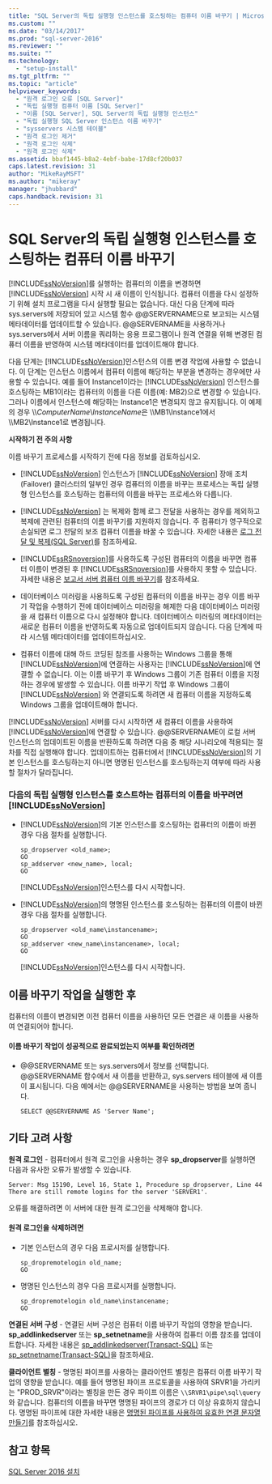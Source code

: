 ```yaml
---
title: "SQL Server의 독립 실행형 인스턴스를 호스팅하는 컴퓨터 이름 바꾸기 | Microsoft Docs"
ms.custom: ""
ms.date: "03/14/2017"
ms.prod: "sql-server-2016"
ms.reviewer: ""
ms.suite: ""
ms.technology: 
  - "setup-install"
ms.tgt_pltfrm: ""
ms.topic: "article"
helpviewer_keywords: 
  - "원격 로그인 오류 [SQL Server]"
  - "독립 실행형 컴퓨터 이름 [SQL Server]"
  - "이름 [SQL Server], SQL Server의 독립 실행형 인스턴스"
  - "독립 실행형 SQL Server 인스턴스 이름 바꾸기"
  - "sysservers 시스템 테이블"
  - "원격 로그인 제거"
  - "원격 로그인 삭제"
  - "원격 로그인 삭제"
ms.assetid: bbaf1445-b8a2-4ebf-babe-17d8cf20b037
caps.latest.revision: 31
author: "MikeRayMSFT"
ms.author: "mikeray"
manager: "jhubbard"
caps.handback.revision: 31
---
```

# SQL Server의 독립 실행형 인스턴스를 호스팅하는 컴퓨터 이름 바꾸기
  [!INCLUDE[ssNoVersion](../../includes/ssnoversion-md.md)]를 실행하는 컴퓨터의 이름을 변경하면 [!INCLUDE[ssNoVersion](../../includes/ssnoversion-md.md)] 시작 시 새 이름이 인식됩니다. 컴퓨터 이름을 다시 설정하기 위해 설치 프로그램을 다시 실행할 필요는 없습니다. 대신 다음 단계에 따라 sys.servers에 저장되어 있고 시스템 함수 @@SERVERNAME으로 보고되는 시스템 메타데이터를 업데이트할 수 있습니다. @@SERVERNAME을 사용하거나 sys.servers에서 서버 이름을 쿼리하는 응용 프로그램이나 원격 연결을 위해 변경된 컴퓨터 이름을 반영하여 시스템 메타데이터를 업데이트해야 합니다.  
  
 다음 단계는 [!INCLUDE[ssNoVersion](../../includes/ssnoversion-md.md)]인스턴스의 이름 변경 작업에 사용할 수 없습니다. 이 단계는 인스턴스 이름에서 컴퓨터 이름에 해당하는 부분을 변경하는 경우에만 사용할 수 있습니다. 예를 들어 Instance1이라는 [!INCLUDE[ssNoVersion](../../includes/ssnoversion-md.md)] 인스턴스를 호스팅하는 MB1이라는 컴퓨터의 이름을 다른 이름(예: MB2)으로 변경할 수 있습니다. 그러나 이름에서 인스턴스에 해당하는 Instance1은 변경되지 않고 유지됩니다. 이 예제의 경우 \\\\*ComputerName*\\*InstanceName*은 \\\MB1\Instance1에서 \\\MB2\Instance1로 변경됩니다.  
  
 **시작하기 전 주의 사항**  
  
 이름 바꾸기 프로세스를 시작하기 전에 다음 정보를 검토하십시오.  
  
-   [!INCLUDE[ssNoVersion](../../includes/ssnoversion-md.md)] 인스턴스가 [!INCLUDE[ssNoVersion](../../includes/ssnoversion-md.md)] 장애 조치(Failover) 클러스터의 일부인 경우 컴퓨터의 이름을 바꾸는 프로세스는 독립 실행형 인스턴스를 호스팅하는 컴퓨터의 이름을 바꾸는 프로세스와 다릅니다.  
  
-   [!INCLUDE[ssNoVersion](../../includes/ssnoversion-md.md)] 는 복제와 함께 로그 전달을 사용하는 경우를 제외하고 복제에 관련된 컴퓨터의 이름 바꾸기를 지원하지 않습니다. 주 컴퓨터가 영구적으로 손실되면 로그 전달의 보조 컴퓨터 이름을 바꿀 수 있습니다. 자세한 내용은 [로그 전달 및 복제&#40;SQL Server&#41;](../../database-engine/log-shipping/log-shipping-and-replication-sql-server.md)를 참조하세요.  
  
-   [!INCLUDE[ssRSnoversion](../../includes/ssrsnoversion-md.md)]를 사용하도록 구성된 컴퓨터의 이름을 바꾸면 컴퓨터 이름이 변경된 후 [!INCLUDE[ssRSnoversion](../../includes/ssrsnoversion-md.md)]를 사용하지 못할 수 있습니다. 자세한 내용은 [보고서 서버 컴퓨터 이름 바꾸기](../../reporting-services/report-server/rename-a-report-server-computer.md)를 참조하세요.  
  
-   데이터베이스 미러링을 사용하도록 구성된 컴퓨터의 이름을 바꾸는 경우 이름 바꾸기 작업을 수행하기 전에 데이터베이스 미러링을 해제한 다음 데이터베이스 미러링을 새 컴퓨터 이름으로 다시 설정해야 합니다. 데이터베이스 미러링의 메타데이터는 새로운 컴퓨터 이름을 반영하도록 자동으로 업데이트되지 않습니다. 다음 단계에 따라 시스템 메타데이터를 업데이트하십시오.  
  
-   컴퓨터 이름에 대해 하드 코딩된 참조를 사용하는 Windows 그룹을 통해 [!INCLUDE[ssNoVersion](../../includes/ssnoversion-md.md)]에 연결하는 사용자는 [!INCLUDE[ssNoVersion](../../includes/ssnoversion-md.md)]에 연결할 수 없습니다. 이는 이름 바꾸기 후 Windows 그룹이 기존 컴퓨터 이름을 지정하는 경우에 발생할 수 있습니다. 이름 바꾸기 작업 후 Windows 그룹이 [!INCLUDE[ssNoVersion](../../includes/ssnoversion-md.md)] 와 연결되도록 하려면 새 컴퓨터 이름을 지정하도록 Windows 그룹을 업데이트해야 합니다.  
  
 [!INCLUDE[ssNoVersion](../../includes/ssnoversion-md.md)] 서버를 다시 시작하면 새 컴퓨터 이름을 사용하여 [!INCLUDE[ssNoVersion](../../includes/ssnoversion-md.md)]에 연결할 수 있습니다. @@SERVERNAME이 로컬 서버 인스턴스의 업데이트된 이름을 반환하도록 하려면 다음 중 해당 시나리오에 적용되는 절차를 직접 실행해야 합니다. 업데이트하는 컴퓨터에서 [!INCLUDE[ssNoVersion](../../includes/ssnoversion-md.md)]의 기본 인스턴스를 호스팅하는지 아니면 명명된 인스턴스를 호스팅하는지 여부에 따라 사용할 절차가 달라집니다.  
  
### 다음의 독립 실행형 인스턴스를 호스트하는 컴퓨터의 이름을 바꾸려면 [!INCLUDE[ssNoVersion](../../includes/ssnoversion-md.md)]  
  
-   [!INCLUDE[ssNoVersion](../../includes/ssnoversion-md.md)]의 기본 인스턴스를 호스팅하는 컴퓨터의 이름이 바뀐 경우 다음 절차를 실행합니다.  
  
    ```  
    sp_dropserver <old_name>;  
    GO  
    sp_addserver <new_name>, local;  
    GO  
    ```  
  
     [!INCLUDE[ssNoVersion](../../includes/ssnoversion-md.md)]인스턴스를 다시 시작합니다.  
  
-   [!INCLUDE[ssNoVersion](../../includes/ssnoversion-md.md)]의 명명된 인스턴스를 호스팅하는 컴퓨터의 이름이 바뀐 경우 다음 절차를 실행합니다.  
  
    ```  
    sp_dropserver <old_name\instancename>;  
    GO  
    sp_addserver <new_name\instancename>, local;  
    GO  
    ```  
  
     [!INCLUDE[ssNoVersion](../../includes/ssnoversion-md.md)]인스턴스를 다시 시작합니다.  
  
## 이름 바꾸기 작업을 실행한 후  
 컴퓨터의 이름이 변경되면 이전 컴퓨터 이름을 사용하던 모든 연결은 새 이름을 사용하여 연결되어야 합니다.  
  
#### 이름 바꾸기 작업이 성공적으로 완료되었는지 여부를 확인하려면  
  
-   @@SERVERNAME 또는 sys.servers에서 정보를 선택합니다. @@SERVERNAME 함수에서 새 이름을 반환하고, sys.servers 테이블에 새 이름이 표시됩니다. 다음 예에서는 @@SERVERNAME을 사용하는 방법을 보여 줍니다.  
  
    ```  
    SELECT @@SERVERNAME AS 'Server Name';  
    ```  
  
## 기타 고려 사항  
 **원격 로그인** - 컴퓨터에서 원격 로그인을 사용하는 경우 **sp_dropserver**를 실행하면 다음과 유사한 오류가 발생할 수 있습니다.  
  
 `Server: Msg 15190, Level 16, State 1, Procedure sp_dropserver, Line 44 There are still remote logins for the server 'SERVER1'.`  
  
 오류를 해결하려면 이 서버에 대한 원격 로그인을 삭제해야 합니다.  
  
#### 원격 로그인을 삭제하려면  
  
-   기본 인스턴스의 경우 다음 프로시저를 실행합니다.  
  
    ```  
    sp_dropremotelogin old_name;  
    GO  
    ```  
  
-   명명된 인스턴스의 경우 다음 프로시저를 실행합니다.  
  
    ```  
    sp_dropremotelogin old_name\instancename;  
    GO  
    ```  
  
 **연결된 서버 구성** - 연결된 서버 구성은 컴퓨터 이름 바꾸기 작업의 영향을 받습니다. **sp_addlinkedserver** 또는 **sp_setnetname**을 사용하여 컴퓨터 이름 참조를 업데이트합니다. 자세한 내용은 [sp_addlinkedserver&#40;Transact-SQL&#41;](../../relational-databases/system-stored-procedures/sp-addlinkedserver-transact-sql.md) 또는 [sp_setnetname&#40;Transact-SQL&#41;](../../relational-databases/system-stored-procedures/sp-setnetname-transact-sql.md)을 참조하세요.  
  
 **클라이언트 별칭** - 명명된 파이프를 사용하는 클라이언트 별칭은 컴퓨터 이름 바꾸기 작업의 영향을 받습니다. 예를 들어 명명된 파이프 프로토콜을 사용하여 SRVR1을 가리키는 "PROD_SRVR"이라는 별칭을 만든 경우 파이프 이름은 `\\SRVR1\pipe\sql\query`와 같습니다. 컴퓨터의 이름을 바꾸면 명명된 파이프의 경로가 더 이상 유효하지 않습니다. 명명된 파이프에 대한 자세한 내용은 [명명된 파이프를 사용하여 유효한 연결 문자열 만들기](http://go.microsoft.com/fwlink/?LinkId=111063)를 참조하십시오.  
  
## 참고 항목  
 [SQL Server 2016 설치](../../database-engine/install-windows/install-sql-server-2016.md)  
  
  